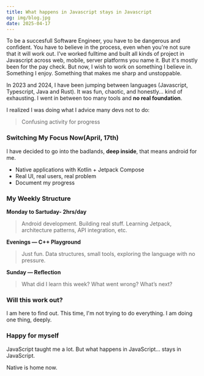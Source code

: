 ```yaml
---
title: What happens in Javascript stays in Javascript 
og: img/blog.jpg  
date: 2025-04-17  
---
```


To be a succesfull Software Engineer, you have to be dangerous and confident. You have to believe in the process, even when you're not sure that it will work out. I've worked fulltime and built all kinds of project in Javascript across web, mobile, server platforms you name it. But it's mostly been for the pay check. But now, I wish to work on something I believe in. Something I enjoy. Something that makes me sharp and unstoppable.

In 2023 and 2024, I have been jumping between languages (Javascript, Typescript, Java and Rust). It was fun, chaotic, and honestly... kind of exhausting. I went in between too many tools and **no real foundation**.

I realized I was doing what I advice many devs not to do:
> Confusing activity for progress

### Switching My Focus Now(April, 17th)

I have decided to go into the badlands, **deep inside**, that means android for me.

- Native applications with Kotlin + Jetpack Compose
- Real UI, real users, real problem
- Document my progress

### My Weekly Structure

**Monday to Sartuday- 2hrs/day**
> Android development. Building real stuff. Learning Jetpack, architecture patterns, API integration, etc.

**Evenings — C++ Playground**
> Just fun. Data structures, small tools, exploring the language with no pressure.

**Sunday — Reflection**
> What did I learn this week? What went wrong? What’s next?


### Will this work out?
I am here to find out.
This time, I'm not trying to do everything. I am doing one thing, deeply.

### Happy for myself

JavaScript taught me a lot. But what happens in JavaScript… stays in JavaScript.

Native is home now.


